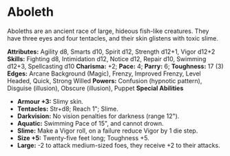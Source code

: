 # Aboleth

Aboleths are an ancient race of large, hideous fish-like creatures.
They have three eyes and four tentacles, and their skin glistens with
toxic slime.

**Attributes:** Agility d8, Smarts d10, Spirit d12, Strength d12+1,
Vigor d12+2
**Skills:** Fighting d8, Intimidation d12, Notice d12, Repair d10,
Swimming d12+3, Spellcasting d10
**Charisma:** +2; **Pace:** 4; **Parry:** 6; **Toughness:** 17 (3)
**Edges:** Arcane Background (Magic), Frenzy, Improved Frenzy, Level
Headed, Quick, Strong Willed
**Powers:** Confusion (hypnotic pattern), Disguise (illusion), Obscure
(illusion), Puppet
**Special Abilities**

- **Armour +3:** Slimy skin.
- **Tentacles:** Str+d8; Reach 1"; Slime.
- **Darkvision:** No vision penalties for darkness (range 12").
- **Aquatic:** Swimming Pace of 15", and cannot drown.
- **Slime:** Make a Vigor roll, on a failure reduce Vigor by 1 die
step.
- **Size +5:** Twenty-five feet long; Toughness +5.
- **Large:** -2 to attack medium-sized foes, they receive +2 to their
attacks.
